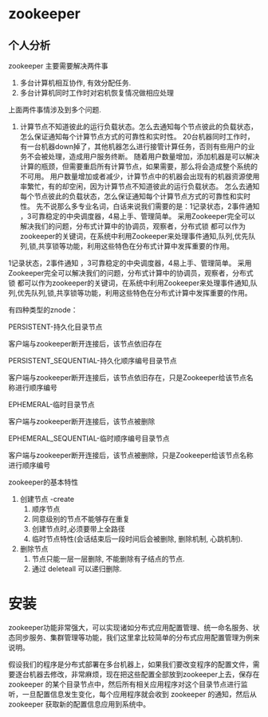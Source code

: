 # zookeeper

## 个人分析

   zookeeper 主要需要解决两件事
   1. 多台计算机相互协作, 有效分配任务.
   2. 多台计算机同时工作时对宕机恢复情况做相应处理

   上面两件事情涉及到多个问题.
   1. 计算节点不知道彼此的运行负载状态。怎么去通知每个节点彼此的负载状态，怎么保证通知每个计算节点方式的可靠性和实时性。
   20台机器同时工作时，有一台机器down掉了，其他机器怎么进行接管计算任务，否则有些用户的业务不会被处理，造成用户服务终断。
随着用户数量增加，添加机器是可以解决计算的瓶颈，但需要重启所有计算节点，如果需要，那么将会造成整个系统的不可用。
用户数量增加或者减少，计算节点中的机器会出现有的机器资源使用率繁忙，有的却空闲，因为计算节点不知道彼此的运行负载状态。
怎么去通知每个节点彼此的负载状态，怎么保证通知每个计算节点方式的可靠性和实时性。
        先不说那么多专业名词，白话来说我们需要的是：1记录状态，2事件通知 ，3可靠稳定的中央调度器，4易上手、管理简单。
        采用Zookeeper完全可以解决我们的问题，分布式计算中的协调员，观察者，分布式锁  都可以作为zookeeper的关键词，在系统中利用Zookeeper来处理事件通知,队列,优先队列,锁,共享锁等功能，利用这些特色在分布式计算中发挥重要的作用。

   1记录状态，2事件通知 ，3可靠稳定的中央调度器，4易上手、管理简单。
        采用Zookeeper完全可以解决我们的问题，分布式计算中的协调员，观察者，分布式锁  都可以作为zookeeper的关键词，在系统中利用Zookeeper来处理事件通知,队列,优先队列,锁,共享锁等功能，利用这些特色在分布式计算中发挥重要的作用。


有四种类型的znode：

PERSISTENT-持久化目录节点

客户端与zookeeper断开连接后，该节点依旧存在

PERSISTENT_SEQUENTIAL-持久化顺序编号目录节点

客户端与zookeeper断开连接后，该节点依旧存在，只是Zookeeper给该节点名称进行顺序编号

EPHEMERAL-临时目录节点

客户端与zookeeper断开连接后，该节点被删除

EPHEMERAL_SEQUENTIAL-临时顺序编号目录节点

客户端与zookeeper断开连接后，该节点被删除，只是Zookeeper给该节点名称进行顺序编号




zookeeper的基本特性

1. 创建节点 -create
    1. 顺序节点
    2. 同意级别的节点不能够存在重复
    3. 创建节点时,必须要带上全路径
    4. 临时节点特性(会话结束后一段时间后会被删除, 删除机制, 心跳机制).
2. 删除节点
    1. 节点只能一层一层删除, 不能删除有子结点的节点.
    2. 通过 deleteall 可以递归删除.

# 安装

zookeeper功能非常强大，可以实现诸如分布式应用配置管理、统一命名服务、状态同步服务、集群管理等功能，我们这里拿比较简单的分布式应用配置管理为例来说明。

假设我们的程序是分布式部署在多台机器上，如果我们要改变程序的配置文件，需要逐台机器去修改，非常麻烦，现在把这些配置全部放到zookeeper上去，保存在 zookeeper 的某个目录节点中，然后所有相关应用程序对这个目录节点进行监听，一旦配置信息发生变化，每个应用程序就会收到 zookeeper 的通知，然后从 zookeeper 获取新的配置信息应用到系统中。